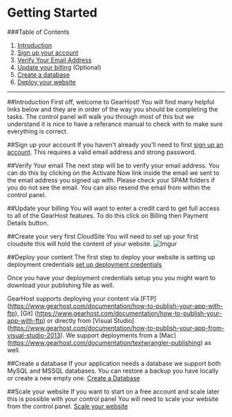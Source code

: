 Getting Started 
==================

###Table of Contents
1. [Introduction](#user-content-introduction)
2. [Sign up your account](#user-content-sign-up-your-account)
3. [Verify Your Email Address](#user-content-1-install-wordpress)
4. [Update your billing](#user-content-2-update-wordpress-config)  (Optional)
5. [Create a database](#user-content-create-a-database)
6. [Deploy your website](#user-content-deploy-your-website)


***

##Introduction
First off, welcome to GearHost! You will find many helpful links below and they are in order of the way you should be completing the tasks.  The control panel will walk you through most of this but we understand it is nice to have a referance manual to check with to make sure everything is correct.

##Sign up your account
If you haven't already you'll need to first [sign up an account](www.github.com). This requires a valid email address and strong password.
 
##Verify Your email
The next step will be to verify your email address.  You can do this by clicking on the Activate Now link inside the email we sent to the email address you signed up with. Please check your SPAM folders if you do not see the email. You can also resend the email from within the control panel.

##Update your billing
You will want to enter a credit card to get full access to all of the GearHost features. To do this click on Billing then Payment Details button.

##Create your very first CloudSite
You will need to set up your first cloudsite this will hold the content of your website.
![Imgur](http://i.imgur.com/UySxLAD.png)
 
##Deploy your content
The first step to deploy your website is setting up deployment credentials [set up deployment credentials](https://www.gearhost.com/documentation/how-to-deploy-to-cloudsites-md)

Once you have your deployment credentials setup you you might want to download your publishing file as well.

GearHost supports deploying your content via [FTP] (https://www.gearhost.com/documentation/how-to-publish-your-app-with-ftp), [Git] (https://www.gearhost.com/documentation/how-to-publish-your-app-with-ftp) or directly from [Visual Studio] (https://www.gearhost.com/documentation/how-to-publish-your-app-from-visual-studio-2013). We support deployments from a [Mac] (https://www.gearhost.com/documentation/textwrangler-publishing) as well.

##Create a database
 If your application needs a database we support both MySQL and MSSQL databases.  You can restore a backup you have locally or create a new empty one.
 [Create a Database](https://www.gearhost.com/documentation/how-to-restore-a-database)

##Scale your website
If you want to start on a free account and scale later this is possible with your control panel You will need to scale your website from the control panel.
 [Scale your website](https://www.gearhost.com/documentation/how-to-scale-your-cloudsite)







